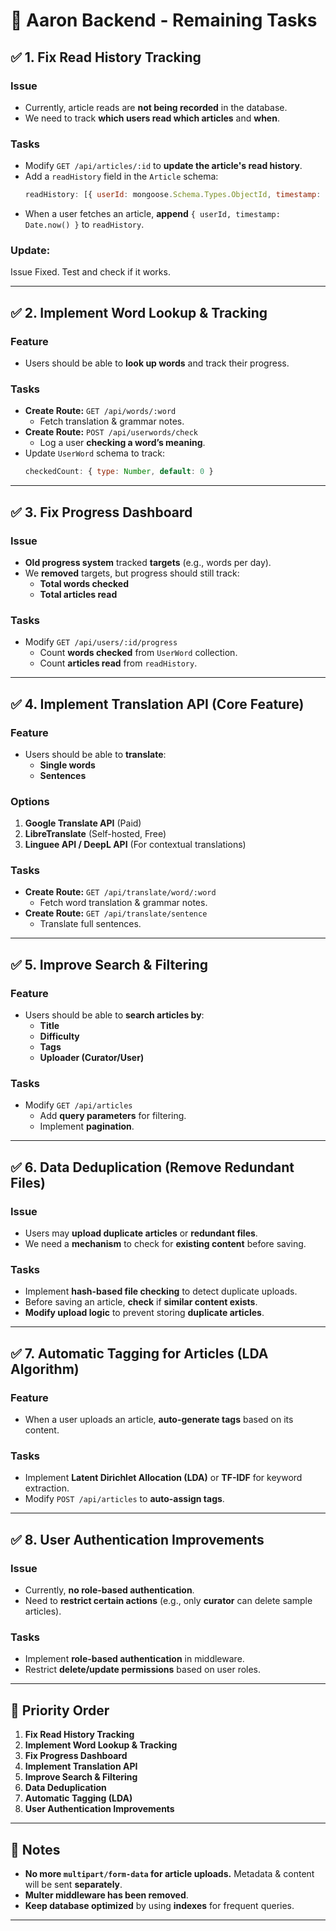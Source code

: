 # 🚀 Aaron Backend - Remaining Tasks
## ✅ 1. Fix Read History Tracking
### **Issue**
- Currently, article reads are **not being recorded** in the database.
- We need to track **which users read which articles** and **when**.

### **Tasks**
- Modify `GET /api/articles/:id` to **update the article's read history**.
- Add a `readHistory` field in the `Article` schema:
  ```js
  readHistory: [{ userId: mongoose.Schema.Types.ObjectId, timestamp: Date } ]
  ```
- When a user fetches an article, **append** `{ userId, timestamp: Date.now() }` to `readHistory`.

### Update:
Issue Fixed. Test and check if it works. 

---

## ✅ 2. Implement Word Lookup & Tracking
### **Feature**
- Users should be able to **look up words** and track their progress.

### **Tasks**
- **Create Route:** `GET /api/words/:word`
  - Fetch translation & grammar notes.
- **Create Route:** `POST /api/userwords/check`
  - Log a user **checking a word’s meaning**.
- Update `UserWord` schema to track:
  ```js
  checkedCount: { type: Number, default: 0 }
  ```

---

## ✅ 3. Fix Progress Dashboard
### **Issue**
- **Old progress system** tracked **targets** (e.g., words per day).
- We **removed** targets, but progress should still track:
  - **Total words checked**
  - **Total articles read**

### **Tasks**
- Modify `GET /api/users/:id/progress`
  - Count **words checked** from `UserWord` collection.
  - Count **articles read** from `readHistory`.

---

## ✅ 4. Implement Translation API (Core Feature)
### **Feature**
- Users should be able to **translate**:
  - **Single words**
  - **Sentences**
  
### **Options**
1. **Google Translate API** (Paid)
2. **LibreTranslate** (Self-hosted, Free)
3. **Linguee API / DeepL API** (For contextual translations)

### **Tasks**
- **Create Route:** `GET /api/translate/word/:word`
  - Fetch word translation & grammar notes.
- **Create Route:** `GET /api/translate/sentence`
  - Translate full sentences.

---

## ✅ 5. Improve Search & Filtering
### **Feature**
- Users should be able to **search articles by**:
  - **Title**
  - **Difficulty**
  - **Tags**
  - **Uploader (Curator/User)**

### **Tasks**
- Modify `GET /api/articles`
  - Add **query parameters** for filtering.
  - Implement **pagination**.

---

## ✅ 6. Data Deduplication (Remove Redundant Files)
### **Issue**
- Users may **upload duplicate articles** or **redundant files**.
- We need a **mechanism** to check for **existing content** before saving.

### **Tasks**
- Implement **hash-based file checking** to detect duplicate uploads.
- Before saving an article, **check** if **similar content exists**.
- **Modify upload logic** to prevent storing **duplicate articles**.

---

## ✅ 7. Automatic Tagging for Articles (LDA Algorithm)
### **Feature**
- When a user uploads an article, **auto-generate tags** based on its content.

### **Tasks**
- Implement **Latent Dirichlet Allocation (LDA)** or **TF-IDF** for keyword extraction.
- Modify `POST /api/articles` to **auto-assign tags**.

---

## ✅ 8. User Authentication Improvements
### **Issue**
- Currently, **no role-based authentication**.
- Need to **restrict certain actions** (e.g., only **curator** can delete sample articles).

### **Tasks**
- Implement **role-based authentication** in middleware.
- Restrict **delete/update permissions** based on user roles.

---

## 🎯 **Priority Order**
1. **Fix Read History Tracking**
2. **Implement Word Lookup & Tracking**
3. **Fix Progress Dashboard**
4. **Implement Translation API**
5. **Improve Search & Filtering**
6. **Data Deduplication**
7. **Automatic Tagging (LDA)**
8. **User Authentication Improvements**

---

## 📌 Notes
- **No more `multipart/form-data` for article uploads.** Metadata & content will be sent **separately**.
- **Multer middleware has been removed**.
- **Keep database optimized** by using **indexes** for frequent queries.

---